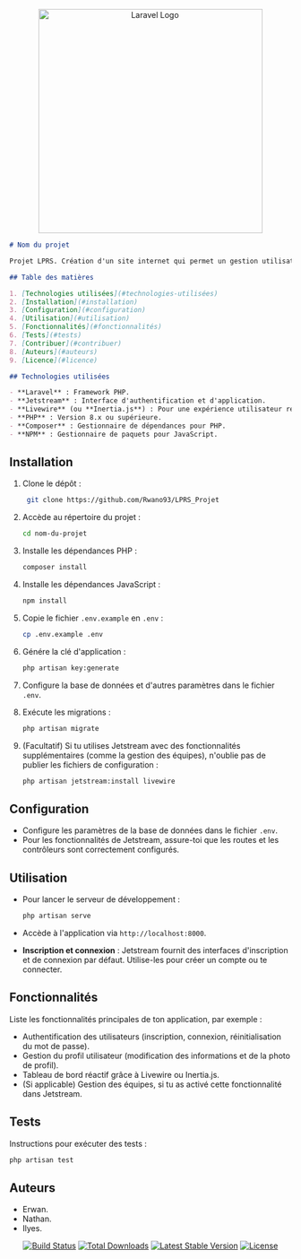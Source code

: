<p align="center"><a href="https://laravel.com" target="_blank"><img src="https://raw.githubusercontent.com/laravel/art/master/logo-lockup/5%20SVG/2%20CMYK/1%20Full%20Color/laravel-logolockup-cmyk-red.svg" width="400" alt="Laravel Logo"></a></p>


```markdown
# Nom du projet

Projet LPRS. Création d'un site internet qui permet un gestion utilisateur ainsi qu'une communication entre utilisateur. De plus, il permet aussi a d'ancien élèves de créer des évenements ainsi que de poster des images. Des entreprises peuvent aussi y appliquer des offres de stage/alternance. 

## Table des matières

1. [Technologies utilisées](#technologies-utilisées)
2. [Installation](#installation)
3. [Configuration](#configuration)
4. [Utilisation](#utilisation)
5. [Fonctionnalités](#fonctionnalités)
6. [Tests](#tests)
7. [Contribuer](#contribuer)
8. [Auteurs](#auteurs)
9. [Licence](#licence)

## Technologies utilisées

- **Laravel** : Framework PHP.
- **Jetstream** : Interface d'authentification et d'application.
- **Livewire** (ou **Inertia.js**) : Pour une expérience utilisateur réactive.
- **PHP** : Version 8.x ou supérieure.
- **Composer** : Gestionnaire de dépendances pour PHP.
- **NPM** : Gestionnaire de paquets pour JavaScript.
```
## Installation

1. Clone le dépôt :

   ```bash
    git clone https://github.com/Rwano93/LPRS_Projet
   ```

2. Accède au répertoire du projet :

   ```bash
   cd nom-du-projet
   ```

3. Installe les dépendances PHP :

   ```bash
   composer install
   ```

4. Installe les dépendances JavaScript :

   ```bash
   npm install
   ```

5. Copie le fichier `.env.example` en `.env` :

   ```bash
   cp .env.example .env
   ```

6. Génére la clé d'application :

   ```bash
   php artisan key:generate
   ```

7. Configure la base de données et d'autres paramètres dans le fichier `.env`.

8. Exécute les migrations :

   ```bash
   php artisan migrate
   ```

9. (Facultatif) Si tu utilises Jetstream avec des fonctionnalités supplémentaires (comme la gestion des équipes), n'oublie pas de publier les fichiers de configuration :

   ```bash
   php artisan jetstream:install livewire
   ```

## Configuration

- Configure les paramètres de la base de données dans le fichier `.env`.
- Pour les fonctionnalités de Jetstream, assure-toi que les routes et les contrôleurs sont correctement configurés.

## Utilisation


- Pour lancer le serveur de développement :

  ```bash
  php artisan serve
  ```

- Accède à l'application via `http://localhost:8000`.

- **Inscription et connexion** : Jetstream fournit des interfaces d'inscription et de connexion par défaut. Utilise-les pour créer un compte ou te connecter.

## Fonctionnalités

Liste les fonctionnalités principales de ton application, par exemple :

- Authentification des utilisateurs (inscription, connexion, réinitialisation du mot de passe).
- Gestion du profil utilisateur (modification des informations et de la photo de profil).
- Tableau de bord réactif grâce à Livewire ou Inertia.js.
- (Si applicable) Gestion des équipes, si tu as activé cette fonctionnalité dans Jetstream.

## Tests

Instructions pour exécuter des tests :

```bash
php artisan test
```


## Auteurs

- Erwan.
- Nathan.
- Ilyes.


<p align="center">
<a href="https://github.com/laravel/framework/actions"><img src="https://github.com/laravel/framework/workflows/tests/badge.svg" alt="Build Status"></a>
<a href="https://packagist.org/packages/laravel/framework"><img src="https://img.shields.io/packagist/dt/laravel/framework" alt="Total Downloads"></a>
<a href="https://packagist.org/packages/laravel/framework"><img src="https://img.shields.io/packagist/v/laravel/framework" alt="Latest Stable Version"></a>
<a href="https://packagist.org/packages/laravel/framework"><img src="https://img.shields.io/packagist/l/laravel/framework" alt="License"></a>
</p>

